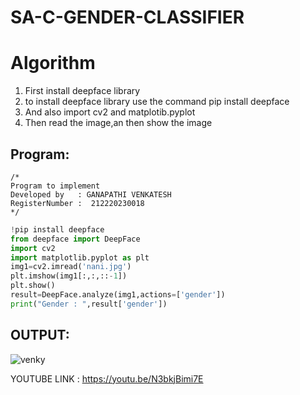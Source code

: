 

# SA-C-GENDER-CLASSIFIER
# Algorithm
1. First install deepface library
2. to install deepface library use the command pip install deepface
3. And also import cv2 and matplotib.pyplot
4. Then read the image,an then show the image

## Program:
```
/*
Program to implement 
Developed by   : GANAPATHI VENKATESH
RegisterNumber :  212220230018
*/
```

```python
!pip install deepface
from deepface import DeepFace
import cv2
import matplotlib.pyplot as plt
img1=cv2.imread('nani.jpg')
plt.imshow(img1[:,:,::-1])
plt.show()
result=DeepFace.analyze(img1,actions=['gender'])
print("Gender : ",result['gender'])
```

## OUTPUT:

![venky](https://user-images.githubusercontent.com/75234983/173243333-2377b245-6169-458d-a200-f11dbdf39264.png)

YOUTUBE LINK :
https://youtu.be/N3bkjBimi7E


